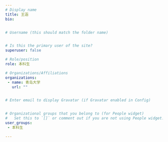 ```yaml
---
# Display name
title: 王涵
bio: 


# Username (this should match the folder name)


# Is this the primary user of the site?
superuser: false

# Role/position
role: 本科生

# Organizations/Affiliations
organizations:
 - name: 青岛大学
   url: ""


# Enter email to display Gravatar (if Gravatar enabled in Config)


# Organizational groups that you belong to (for People widget)
#   Set this to `[]` or comment out if you are not using People widget.
user_groups:
 - 本科生

---
```




